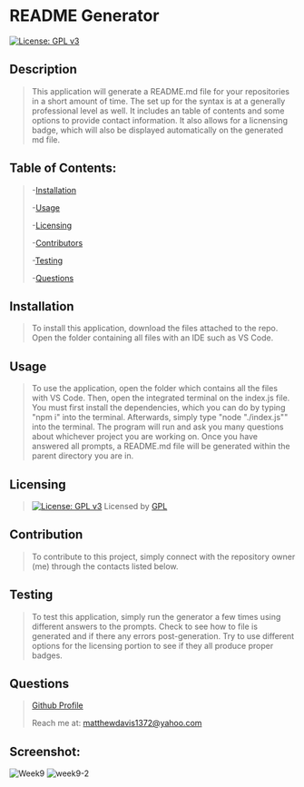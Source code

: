 # README Generator

[![License: GPL v3](https://img.shields.io/badge/License-GNU%20GPL-green)](https://www.gnu.org/licenses/gpl-3.0)


## Description

> This application will generate a README.md file for your repositories in a short amount of time. The set up for the syntax is at a generally professional level as well. It includes an table of contents and some options to provide contact information. It also allows for a licnensing badge, which will also be displayed automatically on the generated md file.


## Table of Contents:

>-[Installation](#installation)
>
>-[Usage](#usage)
>
>-[Licensing](#licensing)
>
>-[Contributors](#contributors)
>
>-[Testing](#testing)
>
>-[Questions](#questions)


## Installation

> To install this application, download the files attached to the repo. Open the folder containing all files with an IDE such as VS Code.

## Usage

> To use the application, open the folder which contains all the files with VS Code. Then, open the integrated terminal on the index.js file. You must 
> first install the dependencies, which you can do by typing "npm i" into the terminal. Afterwards, simply type "node "./index.js"" into the terminal.
> The program will run and ask you many questions about whichever project you are working on. Once you have answered all prompts, a README.md file will
> be generated within the parent directory you are in.

## Licensing

>[![License: GPL v3](https://img.shields.io/badge/License-GNU%20GPL-green)](https://www.gnu.org/licenses/gpl-3.0) Licensed by [GPL](https://www.gnu.org/licenses/gpl-3.0)

## Contribution

> To contribute to this project, simply connect with the repository owner (me) through the contacts listed below.

## Testing

> To test this application, simply run the generator a few times using different answers to the prompts. Check to see how to file is generated and if 
> there any errors post-generation. Try to use different options for the licensing portion to see if they all produce proper badges.

## Questions

> [Github Profile](https://github.com/madcodingpower)
>
> Reach me at: matthewdavis1372@yahoo.com


## Screenshot:

![Week9](https://user-images.githubusercontent.com/102272276/174237557-3e34e6e4-60ae-4f39-8175-14577de465c2.PNG)
![week9-2](https://user-images.githubusercontent.com/102272276/174237558-4bd3d38d-94af-4e22-b25d-04039df905c0.PNG)
